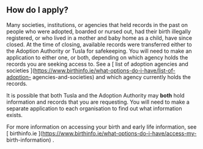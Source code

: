 ##  How do I apply?

Many societies, institutions, or agencies that held records in the past on
people who were adopted, boarded or nursed out, had their birth illegally
registered, or who lived in a mother and baby home as a child, have since
closed. At the time of closing, available records were transferred either to
the Adoption Authority or Tusla for safekeeping. You will need to make an
application to either one, or both, depending on which agency holds the
records you are seeking access to. See a [ list of adoption agencies and
societies ](https://www.birthinfo.ie/what-options-do-i-have/list-of-adoption-
agencies-and-societies) and which agency currently holds the records.

It is possible that both Tusla and the Adoption Authority may **both** hold
information and records that you are requesting. You will need to make a
separate application to each organisation to find out what information exists.

For more information on accessing your birth and early life information, see [
birthinfo.ie ](https://www.birthinfo.ie/what-options-do-i-have/access-my-
birth-information) .

